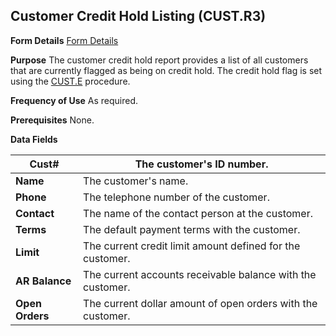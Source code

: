 ## Customer Credit Hold Listing (CUST.R3)
<PageHeader />

**Form Details**
[Form Details](../CUST-R3-1/README.md)

**Purpose**
The customer credit hold report provides a list of all customers that are
currently flagged as being on credit hold. The credit hold flag is set using
the [CUST.E](../CUST-E/README.md) procedure.

**Frequency of Use**
As required.

**Prerequisites**
None.

**Data Fields**

| **Cust#**       | The customer's ID number.                                   |
| --------------- | ----------------------------------------------------------- |
| **Name**        | The customer's name.                                        |
| **Phone**       | The telephone number of the customer.                       |
| **Contact**     | The name of the contact person at the customer.             |
| **Terms**       | The default payment terms with the customer.                |
| **Limit**       | The current credit limit amount defined for the customer.   |
| **AR Balance**  | The current accounts receivable balance with the customer.  |
| **Open Orders** | The current dollar amount of open orders with the customer. |

<badge text= "Version 8.10.57 " vertical="middle" />

<PageFooter />
